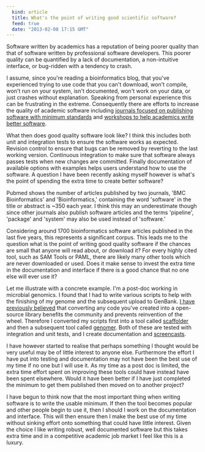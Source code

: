 ```yaml
---
  kind: article
  title: What's the point of writing good scientific software?
  feed: true
  date: "2013-02-08 17:15 GMT"
---
```


Software written by academics has a reputation of being poorer quality than
that of software written by professional software developers. This poorer
quality can be quantified by a lack of documentation, a non-intuitive
interface, or bug-ridden with a tendency to crash.

I assume, since you're reading a bioinformatics blog, that you've experienced
trying to use code that you can't download, won't compile, won't run on your
system, isn't documented, won't work on your data, or just crashes without
explanation. Speaking from personal experience this can be frustrating in the
extreme. Consequently there are efforts to increase the quality of academic
software including [journals focused on publishing software with minimum
standards][orc] and [workshops to help academics write better
software][swptry].

[orc]: http://www.openresearchcomputation.com/
[swptry]: http://software-carpentry.org/

What then does good quality software look like? I think this includes both unit
and integration tests to ensure the software works as expected. Revision
control to ensure that bugs can be removed by reverting to the last working
version. Continuous integration to make sure that software always passes tests
when new changes are committed. Finally documentation of available options with
examples helps users understand how to use the software. A question I have been
recently asking myself however is what's the point of spending the extra time
to create better software?

Pubmed shows the number of articles published by two journals, 'BMC
Bioinformatics' and 'Bioinformatics,' containing the word 'software' in the
title or abstract is ~350 each year. I think this may an underestimate though
since other journals also publish software articles and the terms 'pipeline',
'package' and 'system' may also be used instead of 'software.'

Considering around 1700 bioinformatics software articles published in the last
five years, this represents a significant corpus. This leads me to the question
what is the point of writing good quality software if the chances are small
that anyone will read about, or download it? For every highly cited tool, such
as SAM Tools or PAML, there are likely many other tools which are never
downloaded or used. Does it make sense to invest the extra time in the
documentation and interface if there is a good chance that no one else will
ever use it?

Let me illustrate with a concrete example. I'm a post-doc working in microbial
genomics. I found that I had to write various scripts to help with the
finishing of my genome and the subsequent upload to GenBank. [I have previously
believed][create] that converting any code you've created into a open-source
library benefits the community and prevents reinvention of the wheel. Therefore
I converted my scripts first into a tool called [scaffolder][] and then a
subsequent tool called [genomer][]. Both of these are tested with integration
and unit tests, and I create documentation and [screencasts][].

[create]: /post/reuse-contribute-create/
[scaffolder]: http://next.gs/
[genomer]: https://github.com/michaelbarton/genomer
[screencasts]: http://www.youtube.com/watch?v=HfsdJOELFjs

I have however started to realise that perhaps something I thought would be
very useful may be of little interest to anyone else. Furthermore the effort I
have put into testing and documentation may not have been the best use of my
time if no one but I will use it. As my time as a post doc is limited, the
extra time effort spent on improving these tools could have instead have been
spent elsewhere. Would it have been better if I have just completed the minimum
to get them published then moved on to another project?

I have begun to think now that the most important thing when writing software
is to write the usable minimum. If then the tool becomes popular and other
people begin to use it, then I should I work on the documentation and
interface. This will then ensure then I make the best use of my time without
sinking effort onto something that could have little interest. Given the choice
I like writing robust, well documented software but this takes extra time and
in a competitive academic job market I feel like this is a luxury.
